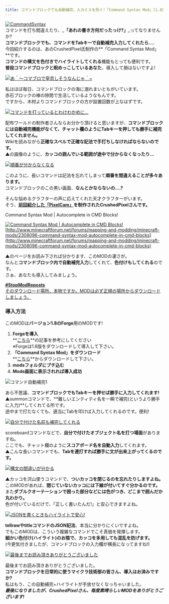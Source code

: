 ```yaml
---
title: コマンドブロックでも自動補完、入力ミスを防ぐ!「Command Syntax Mod」[1.8対応]
---
```


[![CommandSyntax](https://cdn-ak.f.st-hatena.com/images/fotolife/s/sasigume/20210208/20210208165008.png)](#e/7/e7c609e9.png "CommandSyntax")  
コマンドを打ち間違えたり、_**「あれの書き方何だったっけ?」**_ってなりませんか?  
**コマンドブロックでも、コマンドをTabキーで自動補完入力してくれたら….**  
今回紹介するのは、あのCrushedPixel氏制作の**「Command Syntax Mod」**です。  
**コマンドの構文を色付きでハイライトしてくれる**機能もとっても便利です。  
**普段コマンドブロックと睨めっこしているあなた**、導入して損はないですよ!

[![あ＾～コマブロで窒息しそうなんじゃ＾~](https://cdn-ak.f.st-hatena.com/images/fotolife/s/sasigume/20210208/20210208141628.png)](#5/f/5f07db8c.png "あ＾～コマブロで窒息しそうなんじゃ＾~")

私はほぼ毎日、コマンドブロックの海に溺れまいともがいています。  
赤石ブロックの棒の隙間で生活しているようなもんです。  
ですから、木材よりコマンドブロックの方が設置回数が上なはずです。

[![コマンドを打っているとわけわかめに...](https://cdn-ak.f.st-hatena.com/images/fotolife/s/sasigume/20210208/20210208142620.png)](#6/8/6856e29e.png "コマンドを打っているとわけわかめに...")

配布ワールドの制作者さんならお分かり頂けると思いますが、**コマンドブロックには自動補完機能がなくて、**チャット欄のようにTabキーを押しても勝手に補完してくれません。****  
Wikiを読みながら**正確なスペルで正確な記法で手打ちしなければならないのです。**  
▲の画像のように、**カッコの囲んでいる範囲が途中で分からなくなったり…**

[![順番が分からなくなる](https://cdn-ak.f.st-hatena.com/images/fotolife/s/sasigume/20210208/20210208174910.jpg)](#e/d/eda1657f.jpg "順番が分からなくなる")

このように、長いコマンドは記法を忘れてしまって**順番を間違えることが多々あります。**  
コマンドブロックのこの黒い画面、**なんとかならないの….?**

そんな悩めるクラフターの声に応えてくれた天才クラフターがいます。  
そう、**[前回紹介した「PixelCam」](/44666590/ "1.8対応のカメラMOD! 簡単にポイントを設定してヌルヌル撮影「PixelCam」byCrushedPixel")**を制作された**CrushedPixelさんです。**

Command Syntax Mod | Autocomplete in CMD Blocks!

[![Command Syntax Mod | Autocomplete in CMD Blocks!](https://cdn-ak.f.st-hatena.com/images/fotolife/s/sasigume/20210208/20210208134110.jpg)](#3/f/3f2a21b8.jpg "Command Syntax Mod | Autocomplete in CMD Blocks!")  
[http://www.minecraftforum.net/forums/mapping-and-modding/minecraft-mods/2308096-command-syntax-mod-autocomplete-in-cmd-blocks](http://www.minecraftforum.net/forums/mapping-and-modding/minecraft-mods/2308096-command-syntax-mod-autocomplete-in-cmd-blocks)

▲のページをお読み下されば分かります、このMODの凄さが。  
なんと**コマンドブロック内で自動補完入力**してくれて、**色付けもしてくれる**のです。  
さぁ、あなたも導入してみましょう。

[**#StopModReposts**  
そのダウンロード場所、本物ですか。MODは必ず正規の場所からダウンロードしましょう。](https://www.napoan.com/stop-mod-reposts/)

### 導入方法

このMODは**バージョン1.8のForge**用のMODです!

1.  **Forgeを導入**  
    **[こちら](/minecraft-je/howto/install-forge/)**の記事を参考にしてください  
    ※Forgeは1.8版をダウンロードして導入して下さい。
2.  **「Command Syntax Mod」をダウンロード**  
    **[こちら](http://www.minecraftforum.net/forums/mapping-and-modding/minecraft-mods/2308096-command-syntax-mod-autocomplete-in-cmd-blocks "「Command Syntax Mod」のダウンロード")**からダウンロードして下さい。
3.  **modsフォルダにブチ込む** 
4.  **Mods画面に表示されれば導入成功**

![コマンド自動補完1](https://www.napoan.com/wp-content/uploads/imgs/a/0/a071e006.gif)

あら不思議、**コマンドブロックでもTabキーを押せば勝手に入力してくれます!**  
▲summonコマンドで、**難しいエンティティ名を一瞬で補完(というより勝手に入力)**してくれてる所です。  
途中まで打たなくても、適当にTabを叩けば入力してくれるのです。便利!

[![自分で付けた名前も補完してくれる](https://cdn-ak.f.st-hatena.com/images/fotolife/s/sasigume/20210208/20210208153551.jpg)](#a/8/a830a576.jpg "自分で付けた名前も補完してくれる")

scoreboardコマンドなどで、**自分で付けたオブジェクト名を打つ場面**がありますね。  
ここでも、チャット欄のように**スコアボード名を自動入力**してくれます。  
▲こんな長いコマンドでも、**Tabを連打すれば勝手に文が出来上がってくるのです。**

[![構文の間違いが分かる](https://cdn-ak.f.st-hatena.com/images/fotolife/s/sasigume/20210208/20210208135444.jpg)](#4/a/4aaf014f.jpg "構文の間違いが分かる")

▲カッコを沢山使うコマンドで、**ついカッコを閉じるのを忘れたりしますよね。**  
このMODがあれば、**閉じていないカッコには下線が付いてすぐ分かるのです。**  
また**ダブルクオーテーションで囲った部分などには色がつき、どこまで囲んだか丸わかり。**  
色が付いているだけで、「正しく書いたんだ!」と安心できますよね。

[![JSONを書くときもハイライトで安心!](https://cdn-ak.f.st-hatena.com/images/fotolife/s/sasigume/20210208/20210208150338.jpg)](#8/8/88ca8964.jpg "JSONを書くときもハイライトで安心!")

**tellrawやtitleコマンドのJSON記法**、本当に分かりにくいですよね。  
でもこのMODは、こういう複雑なコマンドでこそ真価を発揮します。  
**細かい色付け(ハイライト)のお陰で、カッコを多用しても混乱を防げます。**  
(今更気付きましたが、コマンドブロックの入力欄が横長になってますね!)

[![最後までお読み頂きありがとうございました](https://cdn-ak.f.st-hatena.com/images/fotolife/s/sasigume/20210208/20210208174553.png)](#e/9/e9e64f48.png "最後までお読み頂きありがとうございました")

最後までお読み頂きありがとうございました。  
**コマンドブロックを日常的に使うマイクラ技術部の皆さん、導入はお済みですか?**  
私はもう、この自動補完+ハイライトが手放せなくなっちゃいました。  
_**最後になりましたが、CrushedPixelさん、毎度素晴らしいMODをありがとうございます!**_
